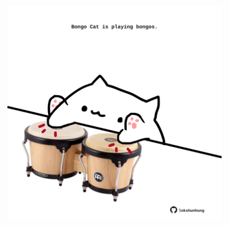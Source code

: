 <!-- built at 12/09/2024, 22:00:50 UTC -->
<p align="center">
  <img width="500" height="500" src="./ReadmeImage.svg">
</p>
